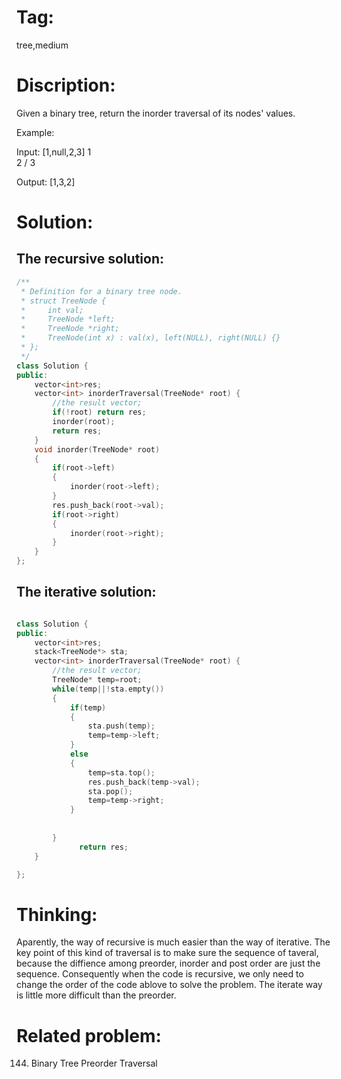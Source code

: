 # Tag:
tree,medium

# Discription:
Given a binary tree, return the inorder traversal of its nodes' values.

Example:

Input: [1,null,2,3]
   1
    \
     2
    /
   3

Output: [1,3,2]

# Solution:
## The recursive solution:
```c++
/**
 * Definition for a binary tree node.
 * struct TreeNode {
 *     int val;
 *     TreeNode *left;
 *     TreeNode *right;
 *     TreeNode(int x) : val(x), left(NULL), right(NULL) {}
 * };
 */
class Solution {
public:
    vector<int>res;
    vector<int> inorderTraversal(TreeNode* root) {
        //the result vector;
        if(!root) return res;
        inorder(root);
        return res;
    }
    void inorder(TreeNode* root)
    {
        if(root->left)
        {
            inorder(root->left);
        }
        res.push_back(root->val);
        if(root->right)
        {
            inorder(root->right);
        }
    }
};
``` 
## The iterative solution:
```c++

class Solution {
public:
    vector<int>res;
    stack<TreeNode*> sta;
    vector<int> inorderTraversal(TreeNode* root) {
        //the result vector;
        TreeNode* temp=root;
        while(temp||!sta.empty())
        {
            if(temp)
            {
                sta.push(temp);
                temp=temp->left;
            }
            else
            {
                temp=sta.top();
                res.push_back(temp->val);
                sta.pop();
                temp=temp->right;
            }
      
            
        }
              return res;
    }

};
```
    
# Thinking:
   Aparently, the way of recursive is much easier than the way of iterative.
   The key point of this kind of traversal is to make sure the sequence of taveral, because the diffience among preorder, inorder and post order are just the sequence. 
   Consequently when the  code is recursive, we only need to change the order of the code ablove to solve the problem.
   The iterate way is little more difficult than the preorder.
# Related problem:
   144. Binary Tree Preorder Traversal
